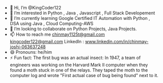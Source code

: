 - 👋 Hi, I’m @KingCoder122
- 👀 I’m interested in Python , Java , Javascript , Full Stack Developement
- 🌱 I’m currently learning Google Certified IT Automation with Python , DSA using Java , Cloud Computing-AWS
- 💞️ I’m looking to collaborate on Python Projects, Java Projects.
- 📫 How to reach me chinmay1125t@gmail.com kingcoder122@gmail.com  LinkedIn : www.linkedin.com/in/chinmay-joshi-063637248
- 😄 Pronouns: he/him
- ⚡ Fun fact: The first bug was an actual insect: In 1947, a team of engineers was working on the Harvard Mark II computer when they found a moth stuck in one of the relays. They taped the moth to the computer log and wrote "First actual case of bug being found" next to it.

<!---
KingCoder122/KingCoder122 is a ✨ special ✨ repository because its `README.md` (this file) appears on your GitHub profile.
You can click the Preview link to take a look at your changes.
--->

